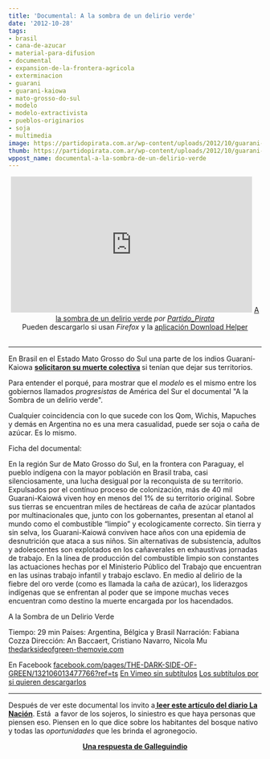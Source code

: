 ```yaml
---
title: 'Documental: A la sombra de un delirio verde'
date: '2012-10-28'
tags:
- brasil
- cana-de-azucar
- material-para-difusion
- documental
- expansion-de-la-frontera-agricola
- exterminacion
- guarani
- guarani-kaiowa
- mato-grosso-do-sul
- modelo
- modelo-extractivista
- pueblos-originarios
- soja
- multimedia
image: https://partidopirata.com.ar/wp-content/uploads/2012/10/guarani-kaiowa-tribu-brasil-web-300x199.jpg
thumb: https://partidopirata.com.ar/wp-content/uploads/2012/10/guarani-kaiowa-tribu-brasil-web-300x199-150x150.jpg
wppost_name: documental-a-la-sombra-de-un-delirio-verde
---
```


<center>
<iframe src="http://www.dailymotion.com/embed/video/xunw2k" frameborder="0" width="480" height="270"></iframe>
<a href="http://www.dailymotion.com/video/xunw2k_a-la-sombra-de-un-delirio-verde_news" target="_blank">A la sombra de un delirio verde</a> <em>por <a href="http://www.dailymotion.com/Partido_Pirata" target="_blank">Partido_Pirata</a></em></center><center></center><center>Pueden descargarlo si usan <em>Firefox</em> y la <a href="https://addons.mozilla.org/es/firefox/addon/video-downloadhelper/" target="_blank">aplicación Download Helper</a></center>&nbsp;

<hr />

En Brasil en el Estado Mato Grosso do Sul una parte de los indios Guaraní-Kaiowa <strong><a href="https://partidopirata.com.ar/7054/muerte-colectiva-de-guaranis-kaiowa-en-brasil-el-mismo-modelo"> solicitaron su muerte colectiva</a> </strong>si tenían que dejar sus territorios.

Para entender el porqué, para mostrar que el <em>modelo</em> es el mismo entre los gobiernos llamados<em> progresistas</em> de América del Sur el documental "A la Sombra de un delirio verde".

Cualquier coincidencia con lo que sucede con los Qom, Wichis, Mapuches y demás en Argentina no es una mera casualidad, puede ser soja o caña de azúcar. Es lo mismo.

Ficha del documental:
<div>
<div data-expand-tooltip="Hacer clic para expandir la descripción">

En la región Sur de Mato Grosso do Sul, en la frontera con Paraguay, el pueblo indígena con la mayor población en Brasil traba, casi silenciosamente, una lucha desigual por la reconquista de su territorio.
Expulsados por el contínuo proceso de colonización, más de 40 mil Guarani-Kaiowá viven hoy en menos del 1% de su territorio original. Sobre sus tierras se encuentran miles de hectáreas de caña de azúcar plantados por multinacionales que, junto con los gobernantes, presentan al etanol al mundo como el combustible “limpio” y ecologicamente correcto.
Sin tierra y sin selva, los Guarani-Kaiowá conviven hace años con una epidemia de desnutrición que ataca a sus niños. Sin alternativas de subsistencia, adultos y adolescentes son explotados en los cañaverales en exhaustivas jornadas de trabajo. En la línea de producción del combustible limpio son constantes las actuaciones hechas por el Ministerio Público del Trabajo que encuentran en las usinas trabajo infantil y trabajo esclavo.
En medio al delirio de la fiebre del oro verde (como es llamada la caña de azúcar), los liderazgos indígenas que se enfrentan al poder que se impone muchas veces encuentran como destino la muerte encargada por los hacendados.

A la Sombra de un Delirio Verde

Tiempo: 29 min
Países: Argentina, Bélgica y Brasil
Narración: Fabiana Cozza
Dirección: An Baccaert, Cristiano Navarro, Nicola Mu
<a href="http://www.thedarksideofgreen-themovie.com" rel="nofollow" target="_blank">thedarksideofgreen-themovie.com</a>

En Facebook
<a href="http://www.facebook.com/pages/THE-DARK-SIDE-OF-GREEN/132106013477766?ref=ts" rel="nofollow" target="_blank">facebook.com/pages/THE-DARK-SIDE-OF-GREEN/132106013477766?ref=ts</a>
<a href="https://vimeo.com/32440717" target="_blank">En Vimeo sin subtítulos</a>
<a href="http://www.subdivx.com/X6XMzA1MTg0X-a-la-sombra-de-un-delirio-verde2011.html" target="_blank">Los subtítulos por si quieren descargarlos </a>

</div>
</div>

<hr />

Después de ver este documental los invito a<strong><a href="http://www.lanacion.com.ar/628996-ambientalismo-la-nueva-cara-del-colonialismo" target="_blank"> leer este artículo del diario La Nación</a></strong>. Está  a favor de los sojeros, lo siniestro es que haya personas que piensen eso. Piensen en lo que dice sobre los habitantes del bosque nativo y todas las <em>oportunidades</em> que les brinda el agronegocio.
<p style="text-align: center;"><strong><a href="https://visionesindias.wordpress.com/2012/09/18/soja-la-nueva-cara-del-conquistador/" target="_blank">Una respuesta de Galleguindio</a></strong></p>
